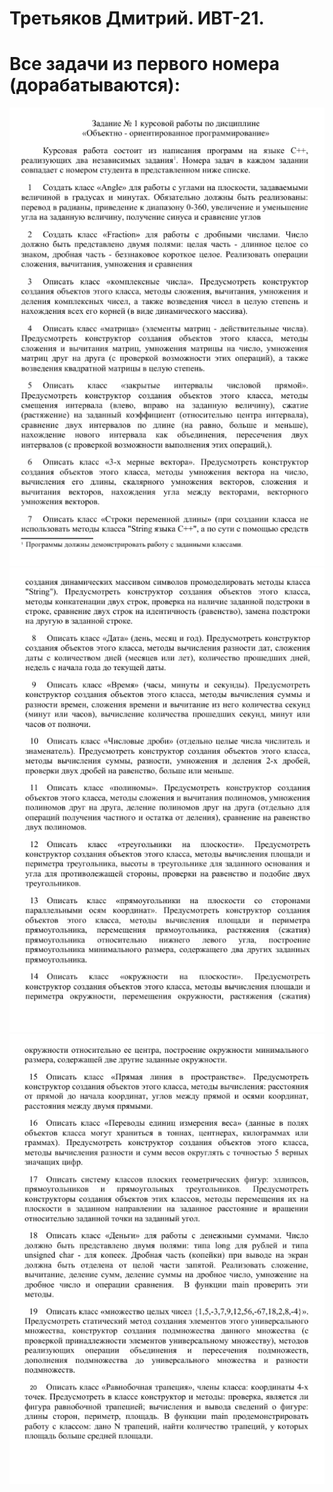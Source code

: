 ﻿# Третьяков Дмитрий. ИВТ-21.
# Все задачи из первого номера (дорабатываются):
![Image alt](https://github.com/goru00/prog_homework/blob/master/properties/Screenshot_1.png)
![Image alt](https://github.com/goru00/prog_homework/blob/master/properties/Screenshot_2.png)
![Image alt](https://github.com/goru00/prog_homework/blob/master/properties/Screenshot_3.png)
